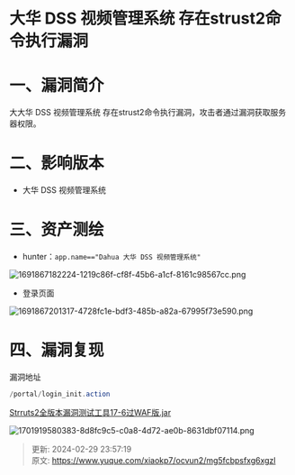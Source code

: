 # 大华 DSS 视频管理系统 存在strust2命令执行漏洞

# 一、漏洞简介
大大华 DSS 视频管理系统 存在strust2命令执行漏洞，攻击者通过漏洞获取服务器权限。

# 二、影响版本
+ 大华 DSS 视频管理系统

# 三、资产测绘
+ hunter：`app.name=="Dahua 大华 DSS 视频管理系统"`

![1691867182224-1219c86f-cf8f-45b6-a1cf-8161c98567cc.png](./img/mc9SKA2jC6nV7nKC/1691867182224-1219c86f-cf8f-45b6-a1cf-8161c98567cc-976561.png)

+ 登录页面

![1691867201317-4728fc1e-bdf3-485b-a82a-67995f73e590.png](./img/mc9SKA2jC6nV7nKC/1691867201317-4728fc1e-bdf3-485b-a82a-67995f73e590-628349.png)

# 四、漏洞复现
漏洞地址

```java
/portal/login_init.action
```

[Strruts2全版本漏洞测试工具17-6过WAF版.jar](https://www.yuque.com/attachments/yuque/0/2024/jar/1622799/1709222238928-6658bffd-c0ae-4391-a18e-74f0966c3be6.jar)

![1701919580383-8d8fc9c5-c0a8-4d72-ae0b-8631dbf07114.png](./img/mc9SKA2jC6nV7nKC/1701919580383-8d8fc9c5-c0a8-4d72-ae0b-8631dbf07114-425195.png)



> 更新: 2024-02-29 23:57:19  
> 原文: <https://www.yuque.com/xiaokp7/ocvun2/mg5fcbpsfxg6xgzl>